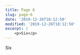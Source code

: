 ```yaml
---
title: Page 6
slug: page-6
date: '2019-12-26T18:12:50'
modified: '2019-12-26T18:12:50'
excerpt: |
    <p>Six</p>
---
```


Six
